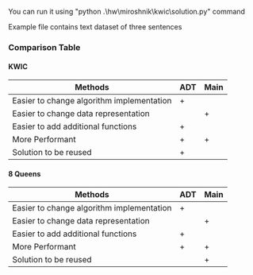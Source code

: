 You can run it using "python .\hw\miroshnik\kwic\solution.py" command

Example file contains text dataset of three sentences


### Comparison Table

#### KWIC

| Methods  | ADT | Main | 
| ------------- | ------------- | ------------- |
| Easier to change algorithm implementation | + | |
| Easier to change data representation  | | + |
| Easier to add additional functions | + | |
| More Performant | + | + |
| Solution to be reused | + | |

#### 8 Queens

| Methods  | ADT | Main | 
| ------------- | ------------- | ------------- | 
| Easier to change algorithm implementation | + | |
| Easier to change data representation  | | + |
| Easier to add additional functions | + | |
| More Performant | + | + |
| Solution to be reused | | + |
